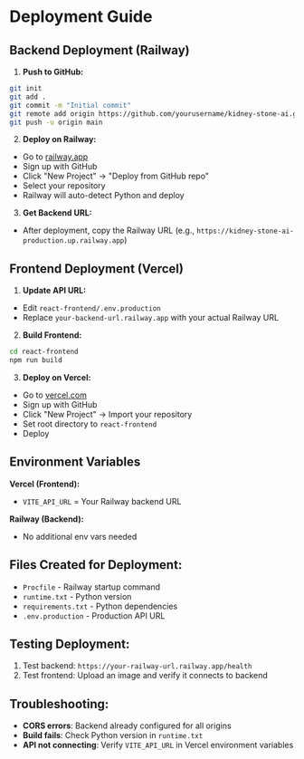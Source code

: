 # Deployment Guide

## Backend Deployment (Railway)

1. **Push to GitHub:**
```bash
git init
git add .
git commit -m "Initial commit"
git remote add origin https://github.com/yourusername/kidney-stone-ai.git
git push -u origin main
```

2. **Deploy on Railway:**
- Go to [railway.app](https://railway.app)
- Sign up with GitHub
- Click "New Project" → "Deploy from GitHub repo"
- Select your repository
- Railway will auto-detect Python and deploy

3. **Get Backend URL:**
- After deployment, copy the Railway URL (e.g., `https://kidney-stone-ai-production.up.railway.app`)

## Frontend Deployment (Vercel)

1. **Update API URL:**
- Edit `react-frontend/.env.production`
- Replace `your-backend-url.railway.app` with your actual Railway URL

2. **Build Frontend:**
```bash
cd react-frontend
npm run build
```

3. **Deploy on Vercel:**
- Go to [vercel.com](https://vercel.com)
- Sign up with GitHub
- Click "New Project" → Import your repository
- Set root directory to `react-frontend`
- Deploy

## Environment Variables

**Vercel (Frontend):**
- `VITE_API_URL` = Your Railway backend URL

**Railway (Backend):**
- No additional env vars needed

## Files Created for Deployment:

- `Procfile` - Railway startup command
- `runtime.txt` - Python version
- `requirements.txt` - Python dependencies
- `.env.production` - Production API URL

## Testing Deployment:

1. Test backend: `https://your-railway-url.railway.app/health`
2. Test frontend: Upload an image and verify it connects to backend

## Troubleshooting:

- **CORS errors**: Backend already configured for all origins
- **Build fails**: Check Python version in `runtime.txt`
- **API not connecting**: Verify `VITE_API_URL` in Vercel environment variables